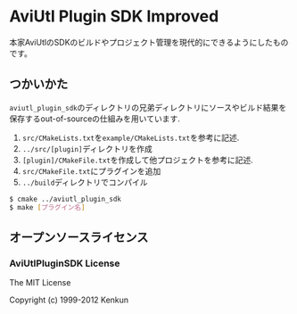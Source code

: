 # AviUtl Plugin SDK Improved
本家AviUtlのSDKのビルドやプロジェクト管理を現代的にできるようにしたものです。

## つかいかた
`aviutl_plugin_sdk`のディレクトリの兄弟ディレクトリにソースやビルド結果を保存するout-of-sourceの仕組みを用いています.
1. `src/CMakeLists.txt`を`example/CMakeLists.txt`を参考に記述.
2. `../src/[plugin]`ディレクトリを作成
3. `[plugin]/CMakeFile.txt`を作成して他プロジェクトを参考に記述.
4. `src/CMakeFile.txt`にプラグインを追加
5. `../build`ディレクトリでコンパイル
```sh
$ cmake ../aviutl_plugin_sdk
$ make [プラグイン名]
```

## オープンソースライセンス
### AviUtlPluginSDK License

The MIT License

Copyright (c) 1999-2012 Kenkun
